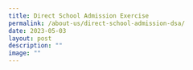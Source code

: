 ```yaml
---
title: Direct School Admission Exercise
permalink: /about-us/direct-school-admission-dsa/
date: 2023-05-03
layout: post
description: ""
image: ""
---
```

